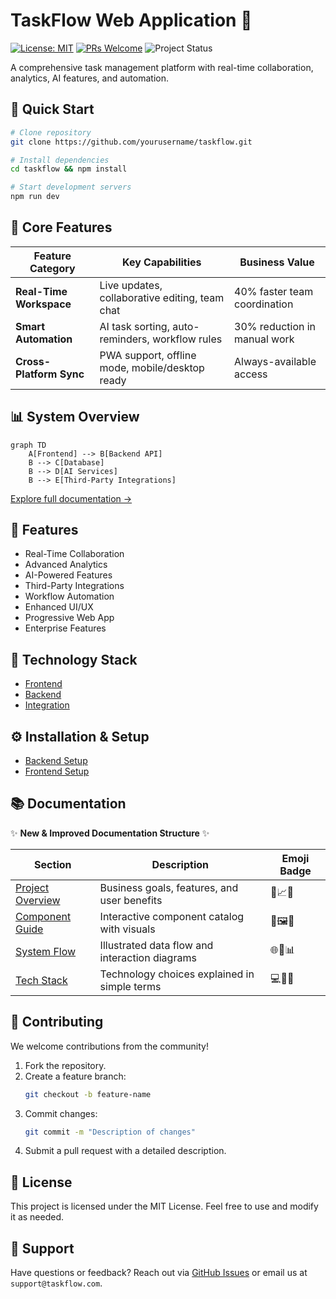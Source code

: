 # TaskFlow Web Application 🚀

[![License: MIT](https://img.shields.io/badge/License-MIT-blue.svg)](https://opensource.org/licenses/MIT)
[![PRs Welcome](https://img.shields.io/badge/PRs-welcome-brightgreen.svg)](https://github.com/yourusername/taskflow/pulls)
![Project Status](https://img.shields.io/badge/status-active-success.svg)

A comprehensive task management platform with real-time collaboration, analytics, AI features, and automation.

## 🚀 Quick Start
```bash
# Clone repository
git clone https://github.com/yourusername/taskflow.git

# Install dependencies
cd taskflow && npm install

# Start development servers
npm run dev
```

## 🌟 Core Features
| Feature Category       | Key Capabilities                                  | Business Value                  |
|------------------------|---------------------------------------------------|----------------------------------|
| **Real-Time Workspace**| Live updates, collaborative editing, team chat    | 40% faster team coordination    |
| **Smart Automation**   | AI task sorting, auto-reminders, workflow rules   | 30% reduction in manual work    |
| **Cross-Platform Sync**| PWA support, offline mode, mobile/desktop ready   | Always-available access         |

## 📊 System Overview
```mermaid
graph TD
    A[Frontend] --> B[Backend API]
    B --> C[Database]
    B --> D[AI Services]
    B --> E[Third-Party Integrations]
```

[Explore full documentation →](docs/overview.md)

## 🌟 Features
- Real-Time Collaboration
- Advanced Analytics
- AI-Powered Features
- Third-Party Integrations
- Workflow Automation
- Enhanced UI/UX
- Progressive Web App
- Enterprise Features

## 🔧 Technology Stack
- [Frontend](docs/technology-stack.md#frontend)
- [Backend](docs/technology-stack.md#backend)
- [Integration](docs/technology-stack.md#integration)

## ⚙️ Installation & Setup
- [Backend Setup](docs/installation.md#backend-setup)
- [Frontend Setup](docs/installation.md#frontend-setup)

## 📚 Documentation 
✨ **New & Improved Documentation Structure** ✨

| Section                  | Description                                                                 | Emoji Badge        |
|--------------------------|-----------------------------------------------------------------------------|--------------------|
| [Project Overview](docs/overview.md)         | Business goals, features, and user benefits                                | 🎯📈👥           |
| [Component Guide](docs/components.md)        | Interactive component catalog with visuals                                 | 🧩🖼️🔧          |
| [System Flow](docs/project-flow.md)          | Illustrated data flow and interaction diagrams                             | 🌐🔀📊          |
| [Tech Stack](docs/technology-stack.md)       | Technology choices explained in simple terms                               | 💻🔌🤖          |

## 🤝 Contributing
We welcome contributions from the community!

1. Fork the repository.
2. Create a feature branch:
   ```bash
   git checkout -b feature-name
   ```
3. Commit changes:
   ```bash
   git commit -m "Description of changes"
   ```
4. Submit a pull request with a detailed description.

## 📜 License

This project is licensed under the MIT License. Feel free to use and modify it as needed.

## 💬 Support

Have questions or feedback? Reach out via [GitHub Issues](https://github.com/yourusername/taskflow/issues) or email us at `support@taskflow.com`.

